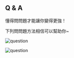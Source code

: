 ## Q & A

懂得問問題才能讓你變得更強！

下列問問題方法相信可以幫助你~

![question](https://gitlab.com/h-document/singluar/-/raw/main/images/question1.png)

![question](https://gitlab.com/h-document/singluar/-/raw/main/images/question2.png)
